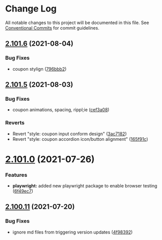 # Change Log

All notable changes to this project will be documented in this file.
See [Conventional Commits](https://conventionalcommits.org) for commit guidelines.

## [2.101.6](https://github.com/ho-nl/m2-pwa/compare/@reachdigital/magento-cart-coupon@2.101.5...@reachdigital/magento-cart-coupon@2.101.6) (2021-08-04)


### Bug Fixes

* coupon stylign ([796bbb2](https://github.com/ho-nl/m2-pwa/commit/796bbb2ad5eda6dc9c5aa37034586705b24a0023))





## [2.101.5](https://github.com/ho-nl/m2-pwa/compare/@reachdigital/magento-cart-coupon@2.101.4...@reachdigital/magento-cart-coupon@2.101.5) (2021-08-03)


### Bug Fixes

* coupon animations, spacing, rippl;ie ([cef3a08](https://github.com/ho-nl/m2-pwa/commit/cef3a08d0545947518873c5257c59fc1b98f1a21))


### Reverts

* Revert "style: coupon input conform design" ([3ac7182](https://github.com/ho-nl/m2-pwa/commit/3ac7182eb6bb7c86ccba6464d1f206dc30a5a1da))
* Revert "style: coupon accordion icon/button alignment" ([165f91c](https://github.com/ho-nl/m2-pwa/commit/165f91c8f0e587ea26bcf441f48a6a13df74891c))





# [2.101.0](https://github.com/ho-nl/m2-pwa/compare/@reachdigital/magento-cart-coupon@2.100.19...@reachdigital/magento-cart-coupon@2.101.0) (2021-07-26)


### Features

* **playwright:** added new playwright package to enable browser testing ([6f49ec7](https://github.com/ho-nl/m2-pwa/commit/6f49ec7595563775b96ebf21c27e39da1282e8d9))





## [2.100.11](https://github.com/ho-nl/m2-pwa/compare/@reachdigital/magento-cart-coupon@2.100.10...@reachdigital/magento-cart-coupon@2.100.11) (2021-07-20)


### Bug Fixes

* ignore md files from triggering version updates ([4f98392](https://github.com/ho-nl/m2-pwa/commit/4f9839250b3a32d3070da5290e5efcc5e2243fba))
